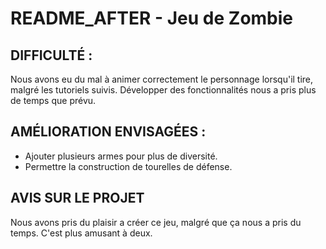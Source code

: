 # README_AFTER - Jeu de Zombie

## DIFFICULTÉ :
Nous avons eu du mal à animer correctement le personnage lorsqu'il tire, malgré les tutoriels suivis. 
Développer des fonctionnalités nous a pris plus de temps que prévu.

## AMÉLIORATION ENVISAGÉES :
- Ajouter plusieurs armes pour plus de diversité.
- Permettre la construction de tourelles de défense.

## AVIS SUR LE PROJET
Nous avons pris du plaisir a créer ce jeu, malgré que ça nous a pris du temps. C'est plus amusant à deux.

